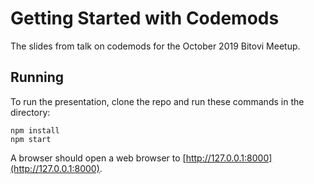 # Getting Started with Codemods

The slides from talk on codemods for the October 2019 Bitovi Meetup.

## Running

To run the presentation, clone the repo and run these commands in the directory:

```
npm install
npm start
```

A browser should open a web browser to [http://127.0.0.1:8000](http://127.0.0.1:8000).